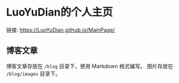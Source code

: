 # LuoYuDian的个人主页
链接: https://LuoYuDian.github.io/MainPage/

## 博客文章
博客文章存放在 `/blog` 目录下，使用 Markdown 格式编写。
图片存放在 `/blog/images` 目录下。